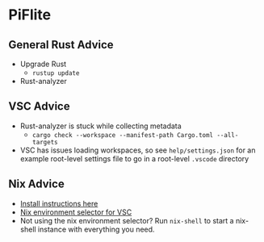 # PiFlite

## General Rust Advice

* Upgrade Rust
  * `rustup update`
* Rust-analyzer

## VSC Advice

* Rust-analyzer is stuck while collecting metadata
  * `cargo check --workspace --manifest-path Cargo.toml --all-targets`
* VSC has issues loading workspaces, so see `help/settings.json` for an example root-level settings file to go in a root-level `.vscode` directory

## Nix Advice

* [Install instructions here](https://nixos.org/download)
* [Nix environment selector for VSC](https://marketplace.visualstudio.com/items?itemName=arrterian.nix-env-selector)
* Not using the nix environment selector? Run `nix-shell` to start a nix-shell instance with everything you need.
